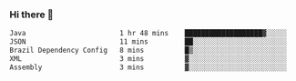 ### Hi there 👋

<!--START_SECTION:waka-->

```txt
Java                       1 hr 48 mins    ███████████████████▓░░░░░   78.25 %
JSON                       11 mins         ██░░░░░░░░░░░░░░░░░░░░░░░   08.37 %
Brazil Dependency Config   8 mins          █▒░░░░░░░░░░░░░░░░░░░░░░░   05.77 %
XML                        3 mins          ▓░░░░░░░░░░░░░░░░░░░░░░░░   02.66 %
Assembly                   3 mins          ▓░░░░░░░░░░░░░░░░░░░░░░░░   02.28 %
```

<!--END_SECTION:waka-->

<!--
**jerry-shao/jerry-shao** is a ✨ _special_ ✨ repository because its `README.md` (this file) appears on your GitHub profile.

Here are some ideas to get you started:

- 🔭 I’m currently working on ...
- 🌱 I’m currently learning ...
- 👯 I’m looking to collaborate on ...
- 🤔 I’m looking for help with ...
- 💬 Ask me about ...
- 📫 How to reach me: ...
- 😄 Pronouns: ...
- ⚡ Fun fact: ...
-->
